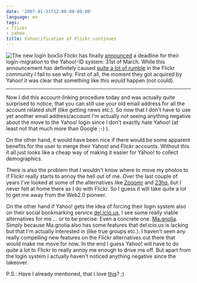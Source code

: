 ```yaml
---
date: '2007-01-31T12:00:00-00:00'
language: en
tags:
- flickr
- yahoo
title: Yahoo!ification of Flickr continues
---
```



<img src="http://zerokspot.com/uploads/yahoologin.png" alt="The new login box" class="left"/>So Flickr has finally [announced](http://www.flickr.com/news.gne#222) a deadline for their login-migration to the Yahoo!-ID system: 31st of March. While this announcement has definitely caused [quite a lot of rumble](http://flickr.com/forums/help/32687/) in the Flickr community I fail to see why. First of all, the moment they got acquired by Yahoo! it was clear that something like this _would_ happen (not could).



-------------------------------



Now I did this account-linking procedure today and was actually quite surprised to notice, that you can still use your old email address for all the account related stuff (like getting news etc.). So now that I don't have to use yet another email address/account I'm actually not seeing anything negative about the move to the Yahoo! login since I don't exactly hate Yahoo! (at least not that much more than Google ;-) ).

On the other hand, it would have been nice if there would be some apparent benefits for the user to merge their Yahoo! and Flickr accounts. Without this it all just looks like a cheap way of making it easier for Yahoo! to collect demographics.

There is also the problem that I wouldn't know where to move my photos to if Flickr really starts to annoy the hell out of me. Over the last couple of years I've looked at some of the alternatives like [Zooomr](http://zooomr.com) and [23hq](http://23hq.com), but I never felt at home there as I do with Flickr. So I guess it will take quite a lot to get me away from the Web2.0 pioneer. 

On the other hand if Yahoo! gets the idea of forcing their login system also on their social bookmarking service [del.icio.us](http://del.icio.us), I see some really viable alternatives for me ... or to be precise: Even a concrete one. [Ma.gnolia](http://ma.gnolia.com). Simply because Ma.gnolia also has some features that del.icio.us is lacking but that I'm actually interested in (like true groups etc.). I haven't seen any really compelling new features on the Flickr alternatives out there that would make me move for now.  In the end I guess Yahoo! will have to do quite a lot to Flickr to really annoy me enough to drive me off. But apart from the login system I actually haven't noticed anything negative since the takeover.

P.S.: Have I already mentioned, that I love [this](http://www.flickr.com/explore/interesting/7days)? ;)